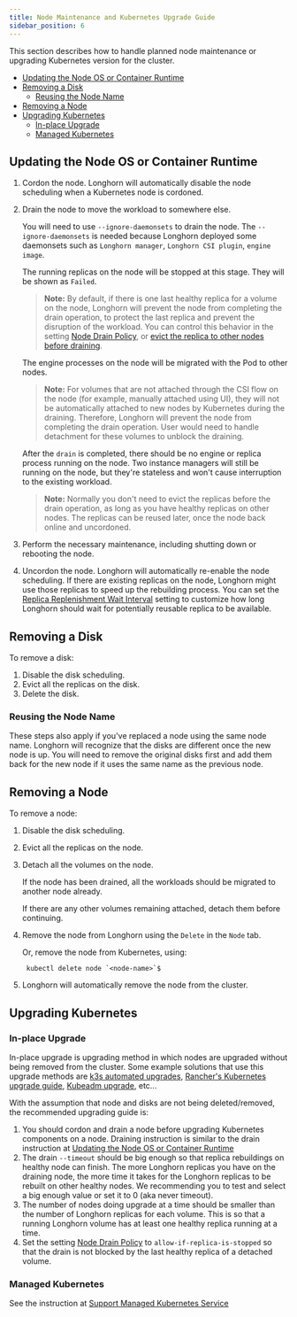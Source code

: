 ```yaml
---
title: Node Maintenance and Kubernetes Upgrade Guide
sidebar_position: 6
---
```


This section describes how to handle planned node maintenance or upgrading Kubernetes version for the cluster.

- [Updating the Node OS or Container Runtime](#updating-the-node-os-or-container-runtime)
- [Removing a Disk](#removing-a-disk)
  - [Reusing the Node Name](#reusing-the-node-name)
- [Removing a Node](#removing-a-node)
- [Upgrading Kubernetes](#upgrading-kubernetes)
  - [In-place Upgrade](#in-place-upgrade)
  - [Managed Kubernetes](#managed-kubernetes)

## Updating the Node OS or Container Runtime

1. Cordon the node. Longhorn will automatically disable the node scheduling when a Kubernetes node is cordoned.

1. Drain the node to move the workload to somewhere else.

    You will need to use `--ignore-daemonsets` to drain the node.
    The `--ignore-daemonsets` is needed because Longhorn deployed some daemonsets such as `Longhorn manager`, `Longhorn CSI plugin`, `engine image`.

    The running replicas on the node will be stopped at this stage. They will be shown as `Failed`.

   > **Note:**
   > By default, if there is one last healthy replica for a volume on
   > the node, Longhorn will prevent the node from completing the drain
   > operation, to protect the last replica and prevent the disruption of the
   > workload. You can control this behavior in the setting [Node Drain Policy](../../references/settings#node-drain-policy), or [evict
   > the replica to other nodes before draining](../disks-or-nodes-eviction).

    The engine processes on the node will be migrated with the Pod to other nodes.
   > **Note:** For volumes that are not attached through the CSI flow on the node (for example, manually attached using UI),
   > they will not be automatically attached to new nodes by Kubernetes during the draining.
   > Therefore, Longhorn will prevent the node from completing the drain operation.
   > User would need to handle detachment for these volumes to unblock the draining.

   After the `drain` is completed, there should be no engine or replica process running on the node. Two instance managers will still be running on the node, but they're stateless and won't cause interruption to the existing workload.

   > **Note:** Normally you don't need to evict the replicas before the drain
   > operation, as long as you have healthy replicas on other nodes. The replicas
   > can be reused later, once the node back online and uncordoned.

1. Perform the necessary maintenance, including shutting down or rebooting the node.
1. Uncordon the node. Longhorn will automatically re-enable the node scheduling.
   If there are existing replicas on the node, Longhorn might use those
   replicas to speed up the rebuilding process. You can set the [Replica
   Replenishment Wait Interval](../../references/settings#replica-replenishment-wait-interval) setting to customize how long Longhorn should
   wait for potentially reusable replica to be available.

## Removing a Disk
To remove a disk:
1. Disable the disk scheduling.
1. Evict all the replicas on the disk.
1. Delete the disk.

### Reusing the Node Name

These steps also apply if you've replaced a node using the same node name. Longhorn will recognize that the disks are different once the new node is up. You will need to remove the original disks first and add them back for the new node if it uses the same name as the previous node.

## Removing a Node
To remove a node:
1. Disable the disk scheduling.
1. Evict all the replicas on the node.
1. Detach all the volumes on the node.

    If the node has been drained, all the workloads should be migrated to another node already.

    If there are any other volumes remaining attached, detach them before continuing.

1. Remove the node from Longhorn using the `Delete` in the `Node` tab.

    Or, remove the node from Kubernetes, using:

        kubectl delete node `<node-name>`$

1. Longhorn will automatically remove the node from the cluster.

## Upgrading Kubernetes

### In-place Upgrade
In-place upgrade is upgrading method in which nodes are upgraded without being removed from the cluster.
Some example solutions that use this upgrade methods are [k3s automated upgrades](https://docs.k3s.io/upgrades/automated), [Rancher's Kubernetes upgrade guide](https://rancher.com/docs/rancher/v2.x/en/cluster-admin/upgrading-kubernetes/#upgrading-the-kubernetes-version),
[Kubeadm upgrade](https://kubernetes.io/docs/tasks/administer-cluster/kubeadm/kubeadm-upgrade/), etc...

With the assumption that node and disks are not being deleted/removed, the recommended upgrading guide is:
1. You should cordon and drain a node before upgrading Kubernetes components on a node.
   Draining instruction is similar to the drain instruction at [Updating the Node OS or Container Runtime](#updating-the-node-os-or-container-runtime)
2. The drain `--timeout` should be big enough so that replica rebuildings on healthy node can finish.
   The more Longhorn replicas you have on the draining node, the more time it takes for the Longhorn replicas to be rebuilt on other healthy nodes.
   We recommending you to test and select a big enough value or set it to 0 (aka never timeout).
3. The number of nodes doing upgrade at a time should be smaller than the number of Longhorn replicas for each volume.
   This is so that a running Longhorn volume has at least one healthy replica running at a time.
4. Set the setting [Node Drain Policy](../../references/settings#node-drain-policy) to `allow-if-replica-is-stopped` so that the drain is not blocked by the last healthy replica of a detached volume.


### Managed Kubernetes
See the instruction at [Support Managed Kubernetes Service](../../advanced-resources/support-managed-k8s-service)


